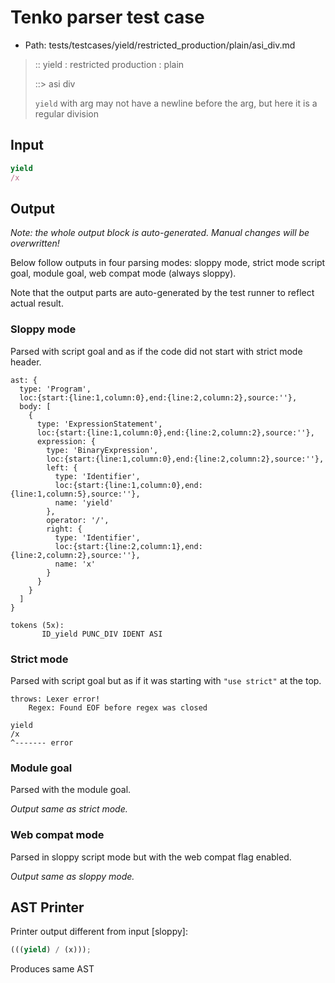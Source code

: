 # Tenko parser test case

- Path: tests/testcases/yield/restricted_production/plain/asi_div.md

> :: yield : restricted production : plain
>
> ::> asi div
>
> `yield` with arg may not have a newline before the arg, but here it is a regular division


## Input

`````js
yield
/x
`````

## Output

_Note: the whole output block is auto-generated. Manual changes will be overwritten!_

Below follow outputs in four parsing modes: sloppy mode, strict mode script goal, module goal, web compat mode (always sloppy).

Note that the output parts are auto-generated by the test runner to reflect actual result.

### Sloppy mode

Parsed with script goal and as if the code did not start with strict mode header.

`````
ast: {
  type: 'Program',
  loc:{start:{line:1,column:0},end:{line:2,column:2},source:''},
  body: [
    {
      type: 'ExpressionStatement',
      loc:{start:{line:1,column:0},end:{line:2,column:2},source:''},
      expression: {
        type: 'BinaryExpression',
        loc:{start:{line:1,column:0},end:{line:2,column:2},source:''},
        left: {
          type: 'Identifier',
          loc:{start:{line:1,column:0},end:{line:1,column:5},source:''},
          name: 'yield'
        },
        operator: '/',
        right: {
          type: 'Identifier',
          loc:{start:{line:2,column:1},end:{line:2,column:2},source:''},
          name: 'x'
        }
      }
    }
  ]
}

tokens (5x):
       ID_yield PUNC_DIV IDENT ASI
`````

### Strict mode

Parsed with script goal but as if it was starting with `"use strict"` at the top.

`````
throws: Lexer error!
    Regex: Found EOF before regex was closed

yield
/x
^------- error
`````


### Module goal

Parsed with the module goal.

_Output same as strict mode._

### Web compat mode

Parsed in sloppy script mode but with the web compat flag enabled.

_Output same as sloppy mode._

## AST Printer

Printer output different from input [sloppy]:

````js
(((yield) / (x)));
````

Produces same AST
